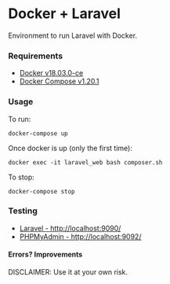 # Docker + Laravel

Environment to run Laravel with Docker.

### Requirements
* [Docker v18.03.0-ce](https://docs.docker.com/install/)
* [Docker Compose v1.20.1](https://docs.docker.com/install/)

### Usage

To run:
```shell
docker-compose up
```

Once docker is up (only the first time):
```shell
docker exec -it laravel_web bash composer.sh
```

To stop:
```shell
docker-compose stop
```

### Testing

* [Laravel - http://localhost:9090/](http://localhost:9090/)
* [PHPMyAdmin - http://localhost:9092/](http://localhost:9092/)

#### Errors? Improvements
DISCLAIMER: Use it at your own risk.